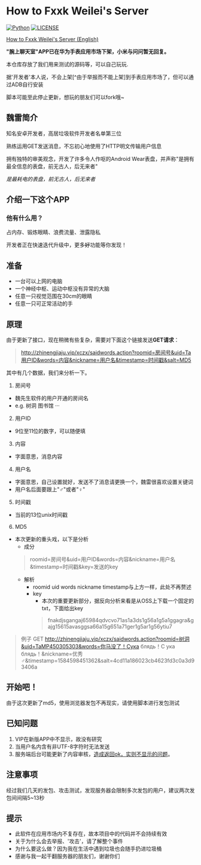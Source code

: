 # How to Fxxk Weilei's Server
[![Python](https://img.shields.io/badge/Language-Python-green.svg)](https://python.org/)
[![LICENSE](https://img.shields.io/badge/License-WTFPL-green.svg)](LICENSE)

[How to Fxxk Weilei's Server (English)](https://github.com/AkinoMaple/weartalk/blob/master/README.md)

**"腕上聊天室"APP已在华为手表应用市场下架，小米与问问暂无回复。**

本仓库存放了我们用来测试的源码等，可以自己玩玩.

据'开发者'本人说，不会上架[^由于举报而不能上架]到手表应用市场了，但可以通过ADB自行安装

脚本可能至此停止更新，想玩的朋友们可以fork哦~

## 魏雷简介
知名安卓开发者，高居垃圾软件开发者名单第三位

熟练运用GET发送消息，不忘初心地使用了HTTP明文传输用户信息

拥有独特的审美观念，开发了许多令人作呕的Android Wear表盘，并声称"是拥有最全信息的表盘，前无古人，后无来者"

*是最耗电的表盘，前无古人，后无来者*
## 介绍一下这个APP

### 他有什么用？
占内存、锻炼眼睛、浪费流量、泄露隐私

开发者正在快速迭代升级中，更多~~好~~功能等你发现！

## 准备
- 一台可以上网的电脑
- 一个神经中枢、运动中枢没有异常的大脑
- 任意一只视觉范围在30cm的眼睛
- 任意一只可正常活动的手

## 原理
由于更新了接口，现在稍微有些复杂，需要对下面这个链接发送**GET请求**：
> http://zhinengjiaju.vip/xczx/saidwords.action?roomid=房间号&uid=Ta用户ID&words=内容&nickname=用户名&timestamp=时间戳&salt=MD5

其中有几个数据，我们来分析一下。
1. 房间号
  - 魏先生软件的用户开通的房间名
  - e.g. 树洞 图书馆 ···
2. 用户ID
  - 9位至11位的数字，可以随便填
3. 内容
  - 字面意思，消息内容
4. 用户名
  - 字面意思，自己设置就好，发送不了消息请更换一个，魏雷很喜欢设置关键词
  - 用户名后面要跟上"♂"或者"♀"
5. 时间戳
  - 当前的13位unix时间戳
6. MD5
  - 本次更新的重头戏，以下是分析
    - 成分
    > roomid=房间号&uid=用户ID&words=内容&nickname=用户名&timestamp=时间戳&key=发送的key
    - 解析
      - roomid uid words nickname timestamp与上方一样，此处不再赘述
      - key
        - 本次的重要更新部分，据反向分析来看是从OSS上下载一个固定的txt，下面给出key
        > fnakdjsgangaj65984qdvcvo71as1a3ds1g56a1g5a1ggagra&gajg15615avasggsa66a15g651a71ger1g5ar1g56ytiu7


> 例子 GET http://zhinengjiaju.vip/xczx/saidwords.action?roomid=树洞&uid=TaMP450305303&words=你马没了！Сука блядь！С ука блядь！&nickname=优秀♂&timestamp=1584598451362&salt=4cd11a186023cb4623fd3c0a3d93406a


## 开始吧！
由于这次更新了md5，使用浏览器发包不再现实，请使用脚本进行发包测试

## 已知问题
1. VIP在新版APP中不显示，故没有研究
2. 当用户名内含有非UTF-8字符时无法发送
3. 服务端后台可能更新了内容审核，[造成返回ok，实则不显示的问题](https://github.com/ShiSheng233/How_to_Fxxk_Weilei_s_Server/issues/2)。

## 注意事项
经过我们几天的发包、攻击测试，发现服务器会限制多次发包的用户，建议两次发包间间隔5~13秒

## 提示
- 此软件在应用市场内不复存在，故本项目中的代码并不会持续有效
- 关于为什么会去举报、'攻击'，请了解整个事件
- 为什么要这么做？因为我在生活中遇到垃圾也会随手扔进垃圾桶
- 感谢与我一起干翻服务器的朋友们，谢谢你们
